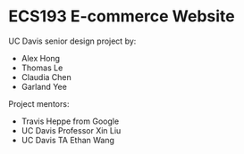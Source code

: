 # ECS193 E-commerce Website

UC Davis senior design project by:

- Alex Hong
- Thomas Le
- Claudia Chen
- Garland Yee 

Project mentors: 

- Travis Heppe from Google
- UC Davis Professor Xin Liu  
- UC Davis TA Ethan Wang



